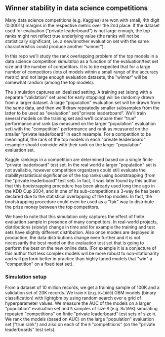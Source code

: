 
## Winner stability in data science competitions

Many data science competitions (e.g. Kaggles) are won with small, 4th digit (0.0001s) margins
in the respective metric over the 2nd place. If the dataset used for evaluation ("private 
leaderboard") is not large enough, the top ranks might not reflect true underlying value
(the ranks will not be statistically significant, i.e. a new/another evaluation set with the 
same characteristics could produce another "winner"). 

In this repo we'll study the rank overlapping problem of the top models in a data science competition 
*simulation* as a function of the evaluation/test set size and the number of competitors. It is
to be expected that for a large number of competitors (lots of models within a small range of the
accuracy metric) and not large enough evaluation datasets, the "winner" will be somewhat random (among
the top models). 

The simulation captures an idealized setting. A training set (along with a separate "validation" set
used for early stopping) will be randomly drawn from a larger dataset.
A large "population" evaluation set will be drawn from the same data, and then we'll draw repeatedly
smaller subsamples from the latter to be used as "evaluation" set/"private leaderboard". 
We'll train several models on the training set and we'll compare their "true" performance and rank
(as measured on the larger "population" evaluation set) with the "competition" performance and rank
as measured on the smaller "private leaderboard" in each resample. For a competition to be meaningful, the rank
of the top models in each "private leaderboard" resample should coincide with their rank on the
larger "population" evaluation set. 

Kaggle rankings in a competition are determined based on a single finite "private leaderboard" test set.
In the real world a larger "population" set is not available, however competition organizers could still evaluate
the stability/statistical significance of the top ranks using bootstrapping (from the "private 
leaderboard" test set). In fact, it was later found by this author that this bootstrapping procedure
has been already used long time ago in the KDD Cup 2004, and in one of its sub-competitions a 3-way tie
has been declared due to the statistical overlapping of the top models. In fact, the bootstrapping 
procedure could even be used as a "fair" way to distribute the prize money between the top competitors.

We have to note that this simulation only captures the effect of finite evaluation sample in presence of 
many competitors. In real-world projects, distributions (slowly) change in time and for example the
training and test sets have slightly different distribution. Also once models are deployed in production,
the data distributions change even further and it is not necessarily the best model on the evaluation test set
that is going to perform the best on the new online data. (For example it is a conjecture of this author that less
complex models will be more robust to non-stationarity and will perform better in practice than highly
tuned models that "win" a "competition" on a fixed test set).


### Simulation setup

From a dataset of 10 million records, we get a training sample of 100K and a validation set of 20K records. 
We train `K` (e.g. `K=1000`) GBM models (binary classification) with lightgbm by using random search over a grid of hyperparameter values. 
We measure the AUC of the models on a larger "population" evaluation set and `B` samples of size `M` (e.g. `M=100K`) 
simulating repeated "competitions" on finite "private leaderboard" test sets of size `M`. 
We rank the models (based on AUC) on the large "population" evaluation set ("true rank") and
also on each of the `B` "competitions" (on the "private leaderboards" test sets).




